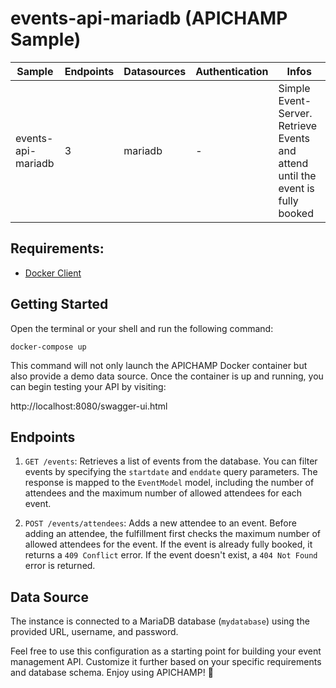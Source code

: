 # events-api-mariadb (APICHAMP Sample)

| Sample                                 | Endpoints | Datasources | Authentication | Infos                                                                           |
|----------------------------------------|-----------|-------------|----------------|---------------------------------------------------------------------------------|
| events-api-mariadb                     | 3         | mariadb     | -              | Simple Event-Server. Retrieve Events and attend until the event is fully booked |

## Requirements:
- [Docker Client](https://docs.docker.com/get-started/overview/)

## Getting Started

Open the terminal or your shell and run the following command:

```docker-compose up```

This command will not only launch the APICHAMP Docker container but also provide a demo
data source. Once the container is up and running, you can begin testing your API by visiting:

http://localhost:8080/swagger-ui.html

## Endpoints

1. `GET /events`: Retrieves a list of events from the database. You can filter events by specifying the `startdate` and `enddate` query parameters. The response is mapped to the `EventModel` model, including the number of attendees and the maximum number of allowed attendees for each event.

2. `POST /events/attendees`: Adds a new attendee to an event. Before adding an attendee, the fulfillment first checks the maximum number of allowed attendees for the event. If the event is already fully booked, it returns a `409 Conflict` error. If the event doesn't exist, a `404 Not Found` error is returned.

## Data Source

The instance is connected to a MariaDB database (`mydatabase`) using the provided URL, username, and password.

Feel free to use this configuration as a starting point for building your event management API. Customize it further based on your specific requirements and database schema. Enjoy using APICHAMP! 🎉